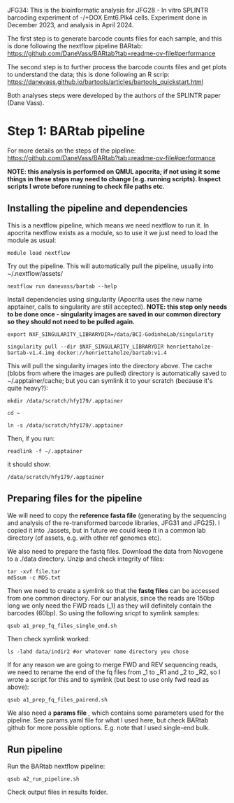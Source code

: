 JFG34: This is the bioinformatic analysis for JFG28 - In vitro SPLINTR barcoding experiment of -/+DOX Emt6.Plk4 cells. Experiment done in December 2023, and analysis in April 2024.

The first step is to generate barcode counts files for each sample, and this is done following the nextflow pipeline BARtab: https://github.com/DaneVass/BARtab?tab=readme-ov-file#performance

The second step is to further process the barcode counts files and get plots to understand the data; this is done following an R scrip: https://danevass.github.io/bartools/articles/bartools_quickstart.html

Both analyses steps were developed by the authors of the SPLINTR paper (Dane Vass). 

# Step 1: BARtab pipeline

For more details on the steps of the pipeline: https://github.com/DaneVass/BARtab?tab=readme-ov-file#performance

**NOTE: this analysis is performed on QMUL apocrita; if not using it some things in these steps may need to change (e.g. running scripts). Inspect scripts I wrote before running to check file paths etc.**

## Installing the pipeline and dependencies

This is a nextflow pipeline, which means we need nextflow to run it. In apocrita nextflow exists as a module, so to use it we just need to load the module as usual: 

    module load nextflow

Try out the pipeline. This will automatically pull the pipeline, usually into ~/.nextflow/assets/

    nextflow run danevass/bartab --help

Install dependencies using singularity (Apocrita uses the new name apptainer, calls to singularity are still accepted). **NOTE: this step only needs to be done once - singularity images are saved in our common directory so they should not need to be pulled again.**
    
    export NXF_SINGULARITY_LIBRARYDIR=/data/BCI-GodinhoLab/singularity  

    singularity pull --dir $NXF_SINGULARITY_LIBRARYDIR henriettaholze-bartab-v1.4.img docker://henriettaholze/bartab:v1.4

This will pull the singularity images into the directory above. The cache (blobs from where the images are pulled) directory is automatically saved to ~/.apptainer/cache; but you can symlink it to your scratch (because it's quite heavy?):

    mkdir /data/scratch/hfy179/.apptainer

    cd ~

    ln -s /data/scratch/hfy179/.apptainer

Then, if you run:

    readlink -f ~/.apptainer

it should show:

    /data/scratch/hfy179/.apptainer

## Preparing files for the pipeline

We will need to copy the **reference fasta file** (generating by the sequencing and analysis of the re-transformed barcode libraries, JFG31 and JFG25). I copied it into ./assets, but in future we could keep it in a common lab directory (of assets, e.g. with other ref genomes etc). 

We also need to prepare the fastq files. Download the data from Novogene to a ./data directory. Unzip and check integrity of files: 

    tar -xvf file.tar
    md5sum -c MD5.txt

Then we need to create a symlink so that the **fastq files** can be accessed from one common directory. For our analysis, since the reads are 150bp long we only need the FWD reads (_1) as they will definitely contain the barcodes (60bp). So using the following sricpt to symlink samples: 

    qsub a1_prep_fq_files_single_end.sh

Then check symlink worked: 

    ls -lahd data/indir2 #or whatever name directory you chose


If for any reason we are going to merge FWD and REV sequencing reads, we need to rename the end of the fq files from _1 to _R1 and _2 to _R2, so I wrote a script for this and to symlink (but best to use only fwd read as above): 

    qsub a1_prep_fq_files_pairend.sh

We also need a **params file** , which contains some parameters used for the pipeline. See params.yaml file for what I used here, but check BARtab github for more possible options. E.g. note that I used single-end bulk.

## Run pipeline

Run the BARtab nextflow pipeline: 

    qsub a2_run_pipeline.sh

Check output files in results folder. 









